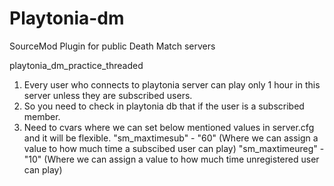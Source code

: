 # Playtonia-dm
SourceMod Plugin for public Death Match servers

playtonia_dm_practice_threaded

1. Every user who connects to playtonia server can play only 1 hour in this server unless they are subscribed users.
2. So you need to check in playtonia db that if the user is a subscribed member.
3. Need to cvars where we can set below mentioned values in server.cfg and it will be flexible. "sm_maxtimesub" - "60" (Where we can assign a value to how much time a subscibed user can play) "sm_maxtimeureg" - "10" (Where we can assign a value to how much time unregistered user can play)
